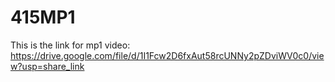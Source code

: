 # 415MP1

This is the link for mp1 video: https://drive.google.com/file/d/1I1Fcw2D6fxAut58rcUNNy2pZDviWV0c0/view?usp=share_link
